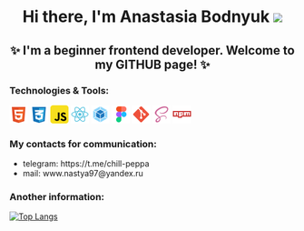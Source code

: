 <h1 align="center">Hi there, I'm Anastasia Bodnyuk <img src="https://github.com/blackcater/blackcater/raw/main/images/Hi.gif" height="32"/></h1>
<h2 align="center">✨ I'm a beginner frontend developer. Welcome to my GITHUB page! ✨</h2>


<h3>Technologies & Tools:</h3>
<div> 
<img src="./images/html.svg" height="32" alt='HTML'/>
<img src="./images/css.svg" height="32" alt='CSS'/>
<img src="./images/javascript.svg" height="32" alt='JavaScript'/>
<img src="./images/react.svg" height="32" alt='React'/>
<img src="./images/webpack.svg" height="32" alt='Webpack'/>
<img src="./images/figma.svg" height="32" alt='Figma'/>
<img src="./images/git.svg" height="32" alt='GIT'/>
<img src="./images/scss.svg" height="32" alt='SCSS'/>
<img src="./images/npm.svg" height="32" alt='NPM'/>
</div>

<h3>My contacts for communication:</h3>
<ul>
<li>telegram: https://t.me/chill-peppa</li>
<li>mail: www.nastya97@yandex.ru</li>
</ul>

<h3>Another information:</h3>

[![Top Langs](https://github-readme-stats.vercel.app/api/top-langs/?username=Chill-Peppa)](https://github.com/Chill-Peppa/github-readme-stats)
